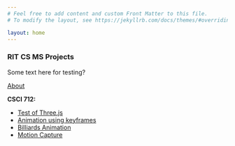 ```yaml
---
# Feel free to add content and custom Front Matter to this file.
# To modify the layout, see https://jekyllrb.com/docs/themes/#overriding-theme-defaults

layout: home
---
```


### RIT CS MS Projects

Some text here for testing?

[About](about)

**CSCI 712:**
* [Test of Three.js](anim_setup.html)
* [Animation using keyframes](keyframes.html)
* [Billiards Animation](billiards.html)
* [Motion Capture](mocap.html)

